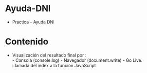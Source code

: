 # Ayuda-DNI
  - Practica - Ayuda DNI 
# Contenido
   - Visualización del resultado final por :  
          - Consola (console.log)
          - Navegador (document.write) 
          - Go Live. Llamada del index a la función JavaScript

